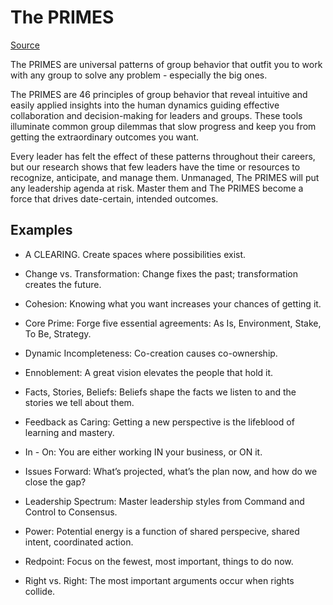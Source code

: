 # The PRIMES

[Source](https://theprimes.com)

The PRIMES are universal patterns of group behavior that outfit you to work with any group to solve any problem - especially the big ones. 

The PRIMES are 46 principles of group behavior that reveal intuitive and easily applied insights into the human dynamics guiding effective collaboration and decision-making for leaders and groups.  These tools illuminate common group dilemmas that slow progress and keep you from getting the extraordinary outcomes you want.

Every leader has felt the effect of these patterns throughout their careers, but our research shows that few leaders have the time or resources to recognize, anticipate, and manage them. Unmanaged, The PRIMES will put any leadership agenda at risk. Master them and The PRIMES become a force that drives date-certain, intended outcomes.

## Examples

  * A CLEARING. Create spaces where possibilities exist.

  * Change vs. Transformation: Change fixes the past; transformation creates the future.

  * Cohesion: Knowing what you want increases your chances of getting it.

  * Core Prime: Forge five essential agreements: As Is, Environment, Stake, To Be, Strategy.

  * Dynamic Incompleteness: Co-creation causes co-ownership.

  * Ennoblement: A great vision elevates the people that hold it.

  * Facts, Stories, Beliefs: Beliefs shape the facts we listen to and the stories we tell about them.

  * Feedback as Caring: Getting a new perspective is the lifeblood of learning and mastery.

  * In - On: You are either working IN your business, or ON it.

  * Issues Forward: What’s projected, what’s the plan now, and how do we close the gap?

  * Leadership Spectrum: Master leadership styles from Command and Control to Consensus.

  * Power: Potential energy is a function of shared perspecive, shared intent, coordinated action.

  * Redpoint: Focus on the fewest, most important, things to do now.

  * Right vs. Right: The most important arguments occur when rights collide.
